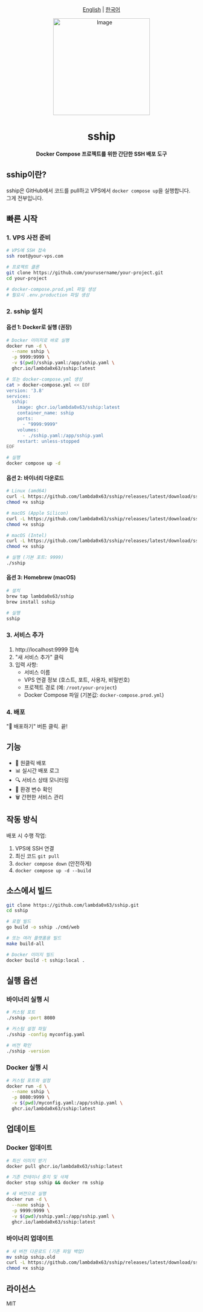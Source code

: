 <div align="center">

[English](README.md) | [한국어](README-ko.md)

  <img width="256" height="256" alt="Image" src="https://github.com/user-attachments/assets/a7d5ec9f-b2b5-4647-b6fe-d66c088ece6e" />
  
  # sship
  
  **Docker Compose 프로젝트를 위한 간단한 SSH 배포 도구**
  <br>
</div>

## sship이란?

sship은 GitHub에서 코드를 pull하고 VPS에서 `docker compose up`을 실행합니다. 그게 전부입니다.

## 빠른 시작

### 1. VPS 사전 준비

```bash
# VPS에 SSH 접속
ssh root@your-vps.com

# 프로젝트 클론
git clone https://github.com/yourusername/your-project.git
cd your-project

# docker-compose.prod.yml 파일 생성
# 필요시 .env.production 파일 생성
```

### 2. sship 설치

#### 옵션 1: Docker로 실행 (권장)
```bash
# Docker 이미지로 바로 실행
docker run -d \
  --name sship \
  -p 9999:9999 \
  -v $(pwd)/sship.yaml:/app/sship.yaml \
  ghcr.io/lambda0x63/sship:latest

# 또는 docker-compose.yml 생성
cat > docker-compose.yml << EOF
version: '3.8'
services:
  sship:
    image: ghcr.io/lambda0x63/sship:latest
    container_name: sship
    ports:
      - "9999:9999"
    volumes:
      - ./sship.yaml:/app/sship.yaml
    restart: unless-stopped
EOF

# 실행
docker compose up -d
```

#### 옵션 2: 바이너리 다운로드
```bash
# Linux (amd64)
curl -L https://github.com/lambda0x63/sship/releases/latest/download/sship-linux-amd64 -o sship
chmod +x sship

# macOS (Apple Silicon)
curl -L https://github.com/lambda0x63/sship/releases/latest/download/sship-darwin-arm64 -o sship
chmod +x sship

# macOS (Intel)
curl -L https://github.com/lambda0x63/sship/releases/latest/download/sship-darwin-amd64 -o sship
chmod +x sship

# 실행 (기본 포트: 9999)
./sship
```

#### 옵션 3: Homebrew (macOS)
```bash
# 설치
brew tap lambda0x63/sship
brew install sship

# 실행
sship
```

### 3. 서비스 추가

1. http://localhost:9999 접속
2. "새 서비스 추가" 클릭
3. 입력 사항:
   - 서비스 이름
   - VPS 연결 정보 (호스트, 포트, 사용자, 비밀번호)
   - 프로젝트 경로 (예: `/root/your-project`)
   - Docker Compose 파일 (기본값: `docker-compose.prod.yml`)

### 4. 배포

"🚀 배포하기" 버튼 클릭. 끝!

## 기능

- 🚀 원클릭 배포
- 📊 실시간 배포 로그
- 🔍 서비스 상태 모니터링
- 🔐 환경 변수 확인
- 🗑️ 간편한 서비스 관리

## 작동 방식

배포 시 수행 작업:
1. VPS에 SSH 연결
2. 최신 코드 `git pull`
3. `docker compose down` (안전하게)
4. `docker compose up -d --build`

## 소스에서 빌드

```bash
git clone https://github.com/lambda0x63/sship.git
cd sship

# 로컬 빌드
go build -o sship ./cmd/web

# 또는 여러 플랫폼용 빌드
make build-all

# Docker 이미지 빌드
docker build -t sship:local .
```

## 실행 옵션

### 바이너리 실행 시
```bash
# 커스텀 포트
./sship -port 8080

# 커스텀 설정 파일
./sship -config myconfig.yaml

# 버전 확인
./sship -version
```

### Docker 실행 시
```bash
# 커스텀 포트와 설정
docker run -d \
  --name sship \
  -p 8080:9999 \
  -v $(pwd)/myconfig.yaml:/app/sship.yaml \
  ghcr.io/lambda0x63/sship:latest
```

## 업데이트

### Docker 업데이트
```bash
# 최신 이미지 받기
docker pull ghcr.io/lambda0x63/sship:latest

# 기존 컨테이너 중지 및 삭제
docker stop sship && docker rm sship

# 새 버전으로 실행
docker run -d \
  --name sship \
  -p 9999:9999 \
  -v $(pwd)/sship.yaml:/app/sship.yaml \
  ghcr.io/lambda0x63/sship:latest
```

### 바이너리 업데이트
```bash
# 새 버전 다운로드 (기존 파일 백업)
mv sship sship.old
curl -L https://github.com/lambda0x63/sship/releases/latest/download/sship-$(uname -s | tr '[:upper:]' '[:lower:]')-$(uname -m) -o sship
chmod +x sship
```

## 라이선스

MIT